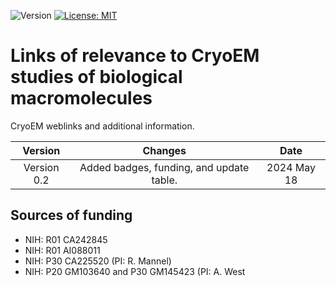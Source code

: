 ![Version](https://img.shields.io/static/v1?label=cryoEMLinks&message=0.2&color=brightcolor)
[![License: MIT](https://img.shields.io/badge/License-MIT-blue.svg)](https://opensource.org/licenses/MIT)


# Links of relevance to CryoEM studies of biological macromolecules

CryoEM weblinks and additional information.


|Version      | Changes                                                                                                                                                                         | Date                 |
|:-----------:|:------------------------------------------------------------------------------------------------------------------------------------------:|:--------------------:|
| Version 0.2 |   Added badges, funding, and update table.                                                                                                                  | 2024 May 18          |


## Sources of funding

- NIH: R01 CA242845
- NIH: R01 AI088011
- NIH: P30 CA225520 (PI: R. Mannel)
- NIH: P20 GM103640 and P30 GM145423 (PI: A. West
